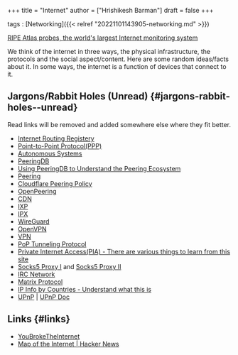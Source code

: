 +++
title = "Internet"
author = ["Hrishikesh Barman"]
draft = false
+++

tags
: [Networking]({{< relref "20221101143905-networking.md" >}})

[RIPE Atlas probes, the world's largest Internet monitoring system](https://www.afnic.fr/en/observatory-and-resources/expert-papers/ripe-atlas-probes-the-worlds-largest-internet-monitoring-system/)

We think of the internet in three ways, the physical infrastructure, the protocols and the social aspect/content. Here are some random ideas/facts about it. In some ways, the internet is a function of devices that connect to it.


## Jargons/Rabbit Holes (Unread) {#jargons-rabbit-holes--unread}

Read links will be removed and added somewhere else where they fit better.

-   [Internet Routing Registery](https://en.wikipedia.org/wiki/Internet_Routing_Registry)
-   [Point-to-Point Protocol(PPP)](https://en.wikipedia.org/wiki/Point-to-Point_Protocol)
-   [Autonomous Systems](https://en.wikipedia.org/wiki/Autonomous_system_(Internet))
-   [PeeringDB](https://en.wikipedia.org/wiki/PeeringDB)
-   [Using PeeringDB to Understand the Peering Ecosystem](http://www.sigcomm.org/sites/default/files/ccr/papers/2014/April/0000000-0000002.pdf)
-   [Peering](https://en.wikipedia.org/wiki/Peering)
-   [Cloudflare Peering Policy](https://www.cloudflare.com/peering-policy/)
-   [OpenPeering](https://www.openpeering.nl/)
-   [CDN](https://en.wikipedia.org/wiki/Content_delivery_network)
-   [IXP](https://en.wikipedia.org/wiki/Internet_exchange_point)
-   [IPX](https://en.wikipedia.org/wiki/Internetwork_Packet_Exchange)
-   [WireGuard](https://en.wikipedia.org/wiki/WireGuard)
-   [OpenVPN](https://en.wikipedia.org/wiki/OpenVPN)
-   [VPN](https://en.wikipedia.org/wiki/Virtual_private_network)
-   [PoP Tunneling Protocol](https://en.wikipedia.org/wiki/Point-to-Point_Tunneling_Protocol)
-   [Private Internet Access(PIA) - There are various things to learn from this site](https://www.privateinternetaccess.com/pages/how-it-works/)
-   [Socks5 Proxy I](https://nordvpn.com/blog/socks5-proxy/) and [Socks5 Proxy II](https://en.wikipedia.org/wiki/SOCKS)
-   [IRC Network](https://en.wikipedia.org/wiki/Internet_Relay_Chat)
-   [Matrix Protocol](https://en.wikipedia.org/wiki/Matrix_(protocol))
-   [IP Info by Countries - Understand what this is](https://ipinfo.io/countries/in)
-   [UPnP](https://en.wikipedia.org/wiki/Universal_Plug_and_Play) | [UPnP Doc](https://openconnectivity.org/upnp-specs/UPnP-arch-DeviceArchitecture-v2.0-20200417.pdf)


## Links {#links}

-   [YouBrokeTheInternet](https://youbroketheinternet.org/)
-   [Map of the Internet | Hacker News](https://news.ycombinator.com/item?id=33556454)
